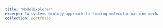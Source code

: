 ```yaml
---
title: "ModelExplorer"
excerpt: "A systems biology approach to finding molecular machine mechansisms<br/><img src='/images/500x300.png'>"
collection: portfolio
---
```


